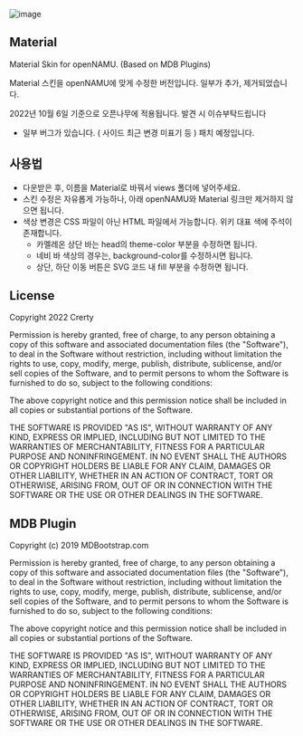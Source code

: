 ![image](https://user-images.githubusercontent.com/65072459/83278849-2e1bbb80-a20f-11ea-842a-1f2c1ef5d900.png)
## Material
Material Skin for openNAMU. (Based on MDB Plugins)

Material 스킨을 openNAMU에 맞게 수정한 버전입니다. 일부가 추가, 제거되었습니다.

2022년 10월 6일 기준으로 오픈나무에 적용됩니다. 발견 시 이슈부탁드립니다
 * 일부 버그가 있습니다. ( 사이드 최근 변경 미표기 등 ) 패치 예정입니다.

## 사용법
 * 다운받은 후, 이름을 Material로 바꿔서 views 폴더에 넣어주세요.
 * 스킨 수정은 자유롭게 가능하나, 아래 openNAMU와 Material 링크만 제거하지 않으면 됩니다.
 * 색상 변경은 CSS 파일이 아닌 HTML 파일에서 가능합니다. 위키 대표 색에 주석이 존재합니다. 
     * 카멜레온 상단 바는 head의 theme-color 부분을 수정하면 됩니다.
     * 네비 바 색상의 경우는, background-color를 수정하시면 됩니다.
     * 상단, 하단 이동 버튼은 SVG 코드 내 fill 부분을 수정하면 됩니다.

## License
Copyright 2022 Crerty

Permission is hereby granted, free of charge, to any person obtaining a copy of this software and associated documentation files (the "Software"), to deal in the Software without restriction, including without limitation the rights to use, copy, modify, merge, publish, distribute, sublicense, and/or sell copies of the Software, and to permit persons to whom the Software is furnished to do so, subject to the following conditions:

The above copyright notice and this permission notice shall be included in all copies or substantial portions of the Software.

THE SOFTWARE IS PROVIDED "AS IS", WITHOUT WARRANTY OF ANY KIND, EXPRESS OR IMPLIED, INCLUDING BUT NOT LIMITED TO THE WARRANTIES OF MERCHANTABILITY, FITNESS FOR A PARTICULAR PURPOSE AND NONINFRINGEMENT. IN NO EVENT SHALL THE AUTHORS OR COPYRIGHT HOLDERS BE LIABLE FOR ANY CLAIM, DAMAGES OR OTHER LIABILITY, WHETHER IN AN ACTION OF CONTRACT, TORT OR OTHERWISE, ARISING FROM, OUT OF OR IN CONNECTION WITH THE SOFTWARE OR THE USE OR OTHER DEALINGS IN THE SOFTWARE.

## MDB Plugin
Copyright (c) 2019 MDBootstrap.com

Permission is hereby granted, free of charge, to any person obtaining a copy of this software and associated documentation files (the "Software"), to deal in the Software without restriction, including without limitation the rights to use, copy, modify, merge, publish, distribute, sublicense, and/or sell copies of the Software, and to permit persons to whom the Software is furnished to do so, subject to the following conditions:

The above copyright notice and this permission notice shall be included in all copies or substantial portions of the Software.

THE SOFTWARE IS PROVIDED "AS IS", WITHOUT WARRANTY OF ANY KIND, EXPRESS OR IMPLIED, INCLUDING BUT NOT LIMITED TO THE WARRANTIES OF MERCHANTABILITY, FITNESS FOR A PARTICULAR PURPOSE AND NONINFRINGEMENT. IN NO EVENT SHALL THE AUTHORS OR COPYRIGHT HOLDERS BE LIABLE FOR ANY CLAIM, DAMAGES OR OTHER LIABILITY, WHETHER IN AN ACTION OF CONTRACT, TORT OR OTHERWISE, ARISING FROM, OUT OF OR IN CONNECTION WITH THE SOFTWARE OR THE USE OR OTHER DEALINGS IN THE SOFTWARE.
